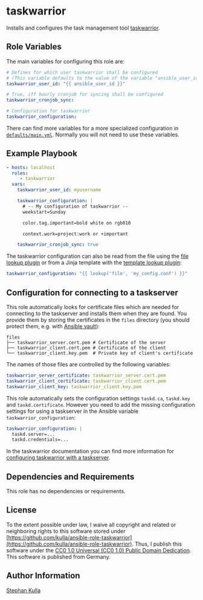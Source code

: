 taskwarrior
===========

Installs and configures the task management tool [taskwarrior](https://taskwarrior.org/).

Role Variables
--------------

The main variables for configuring this role are:

```yaml
# Defines for which user taskwarrior shall be configured
# (This variable defaults to the value of the variable "ansible_user_id")
taskwarrior_user_id: "{{ ansible_user_id }}"

# True, iff hourly cronjob for syncing shall be configured
taskwarrior_cronjob_sync:

# Configuration for taskwarrior
taskwarrior_configuration:
```

There can find more variables for a more specialized configuration in [`defaults/main.yml`](defaults/main.yml). Normally you will not need to use these variables.

Example Playbook
----------------

```yaml
- hosts: localhost
  roles:
     - taskwarrior
  vars:
    taskwarrior_user_id: myusername

    taskwarrior_configuration: |
      # -- My configuration of taskwarrior --
      weekstart=Sunday

      color.tag.important=bold white on rgb010

      context.work=project:work or +important

    taskwarrior_cronjob_sync: true
```

The taskwarrior configuration can also be read from the file using the [file lookup plugin](https://docs.ansible.com/ansible/latest/plugins/lookup/file.html) or from a Jinja template with the [template lookup plugin](https://docs.ansible.com/ansible/latest/plugins/lookup/template.html):

```yaml
taskwarrior_configuration: "{{ lookup('file', 'my_config.conf') }}"
```

Configuration for connecting to a taskserver
--------------------------------------------

This role automatically looks for certificate files which are needed for connecting to the taskserver and installs them when they are found. You provide them by storing the certificates in the `files` directory (you should protect them, e.g. with [Ansible vault](https://docs.ansible.com/ansible/latest/user_guide/vault.html)):

```
files
├── taskwarrior_server.cert.pem # Certificate of the server
├── taskwarrior_client.cert.pem # Certificate of the client
└── taskwarrior_client.key.pem  # Private key of client's certificate
```

The names of those files are controlled by the following variables:

```yaml
taskwarrior_server_certificate: taskwarrior_server.cert.pem
taskwarrior_client_certificate: taskwarrior_client.cert.pem
taskwarrior_client_key: taskwarrior_client.key.pem
```

This role automatically sets the configuration settings `taskd.ca`, `taskd.key` and `taskd.certificate`. However you need to add the missing configuration settings for using a taskserver in the Ansible variable `taskwarrior_configuration`:

```yaml
taskwarrior_configuration: |
  taskd.server=...
  taskd.credentials=...
```

In the taskwarrior documentation you can find more information for [configuring taskwarrior with a taskserver](https://taskwarrior.org/docs/taskserver/taskwarrior.html).

Dependencies and Requirements
-----------------------------

This role has no dependencies or requirements.

License
-------

To the extent possible under law, I waive all copyright and related or neighboring rights to this software stored under [https://github.com/kulla/ansible-role-taskwarrior](https://github.com/kulla/ansible-role-taskwarrior). Thus, I publish this software under the [CC0 1.0 Universal (CC0 1.0) Public Domain Dedication](https://creativecommons.org/publicdomain/zero/1.0/deed.en). This software is published from Germany.

Author Information
------------------

[Stephan Kulla](http://kulla.me/)
